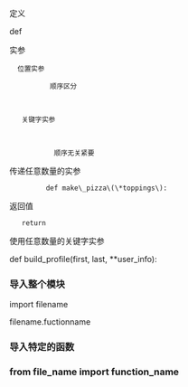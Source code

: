 定义

def

实参

```
  位置实参 

          顺序区分



   关键字实参



           顺序无关紧要
```

传递任意数量的实参

```
         def make\_pizza\(\*toppings\): 
```

返回值

```
   return  
```

使用任意数量的关键字实参

def build\_profile\(first, last, \*\*user\_info\):

### 导入整个模块

import filename

filename.fuctionname

### 导入特定的函数 

###  from file\_name import function\_name 

 

 

